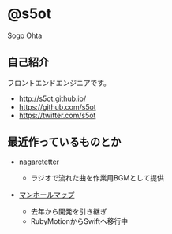 # @s5ot

Sogo Ohta

## 自己紹介

フロントエンドエンジニアです。

- http://s5ot.github.io/
- https://github.com/s5ot
- https://twitter.com/s5ot

## 最近作っているものとか

- [nagaretetter](http://s5ot.github.io/nagaretetter-client/#/)
  - ラジオで流れた曲を作業用BGMとして提供

- [マンホールマップ](https://itunes.apple.com/jp/app/manhorumappu/id555673018?mt=8)
  - 去年から開発を引き継ぎ
  - RubyMotionからSwiftへ移行中
